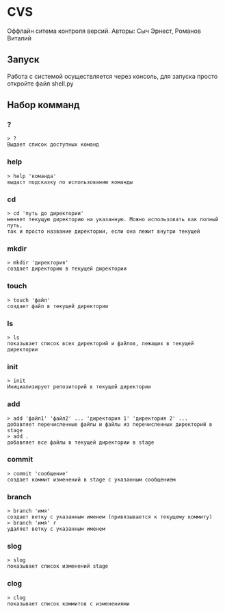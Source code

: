 # CVS
Оффлайн ситема контроля версий. Авторы: Сыч Эрнест, Романов Виталий
## Запуск
Работа с системой осуществляется через консоль, для запуска просто откройте файл shell.py
## Набор комманд
### ?
    > ?
    Выдает список доступных команд
### help
    > help 'команда'
    выдаст подсказку по использованию команды
### cd
    > cd 'путь до директории'
    меняет текущую директорию на указанную. Можно использовать как полный путь,
    так и просто название директории, если она лежит внутри текущей
### mkdir
    > mkdir 'директория'
    создает директорию в текущей директории
### touch
    > touch 'файл'
    создает файл в текущей директории
### ls
    > ls
    показывает список всех директорий и файлов, лежащих в текущей директории
### init
    > init
    Инициализирует репозиторий в текущей директории
### add
    > add 'файл1' 'файл2' ... 'директория 1' 'директория 2' ...
    добавляет перечисленные файлы и файлы из перечисленных директорий в stage
    > add .
    добавляет все файлы в текущей директории в stage
### commit
    > commit 'сообщение'
    создает коммит изменений в stage с указанным сообщением
### branch
    > branch 'имя'
    создает ветку с указанным именем (привязывается к текущему коммиту)
    > branch 'имя' r
    удаляет ветку с указанным именем
### slog
    > slog
    показывает список изменений stage
### clog
    > clog
    показывает список коммитов с изменениями